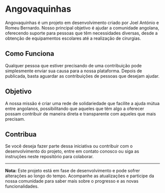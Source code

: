 # Angovaquinhas

Angovaquinhas é um projeto em desenvolvimento criado por Joel António e Romeu Bernardo. Nosso principal objetivo é ajudar a comunidade angolana, oferecendo suporte para pessoas que têm necessidades diversas, desde a obtenção de equipamentos escolares até a realização de cirurgias.

## Como Funciona

Qualquer pessoa que estiver precisando de uma contribuição pode simplesmente enviar sua causa para a nossa plataforma. Depois de publicada, basta aguardar as contribuições de pessoas que desejam ajudar.

## Objetivo

A nossa missão é criar uma rede de solidariedade que facilite a ajuda mútua entre angolanos, possibilitando que aqueles que têm algo a oferecer possam contribuir de maneira direta e transparente com aqueles que mais precisam.

## Contribua

Se você deseja fazer parte dessa iniciativa ou contribuir com o desenvolvimento do projeto, entre em contato conosco ou siga as instruções neste repositório para colaborar.

---

**Nota:** Este projeto está em fase de desenvolvimento e pode sofrer alterações ao longo do tempo. Acompanhe as atualizações e participe da nossa comunidade para saber mais sobre o progresso e as novas funcionalidades.
